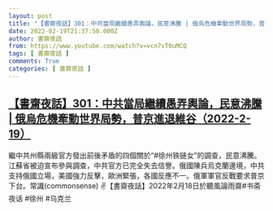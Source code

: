 ```yaml
---
layout: post
title: "【書齋夜話】301：中共當局繼續愚弄輿論，民意沸騰 | 俄烏危機牽動世界局勢，普京進退維谷（2022-2-19）"
date: 2022-02-19T21:37:50.000Z
author: 書齋夜話
from: https://www.youtube.com/watch?v=vcn7vT0uMCQ
tags: [ 書齋夜話 ]
comments: True
categories: [ 書齋夜話 ]
---
```

<!--1645306670000-->
[【書齋夜話】301：中共當局繼續愚弄輿論，民意沸騰 | 俄烏危機牽動世界局勢，普京進退維谷（2022-2-19）](https://www.youtube.com/watch?v=vcn7vT0uMCQ)
------

<div>
繼中共州縣兩級官方發出前後矛盾的四個關於“#徐州铁链女”的調查，民意沸騰。江蘇省被迫宣布參與調查，中共官方已完全失去信譽。俄國陳兵烏克蘭邊境，中共支持俄國立場，美國強力反擊，歐洲緊張，各國反應不一。俄軍軍官反戰要求普京下台。常識(commonsense) ✌【書齋夜話】2022年2月18日於聽風論雨齋#书斋夜话 #徐州 #乌克兰
</div>
